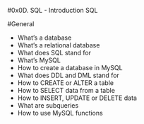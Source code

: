 #0x0D. SQL - Introduction SQL

#General

   - What’s a database
   - What’s a relational database
   - What does SQL stand for
   - What’s MySQL
   - How to create a database in MySQL
   - What does DDL and DML stand for
   - How to CREATE or ALTER a table
   - How to SELECT data from a table
   - How to INSERT, UPDATE or DELETE data
   - What are subqueries
   - How to use MySQL functions

